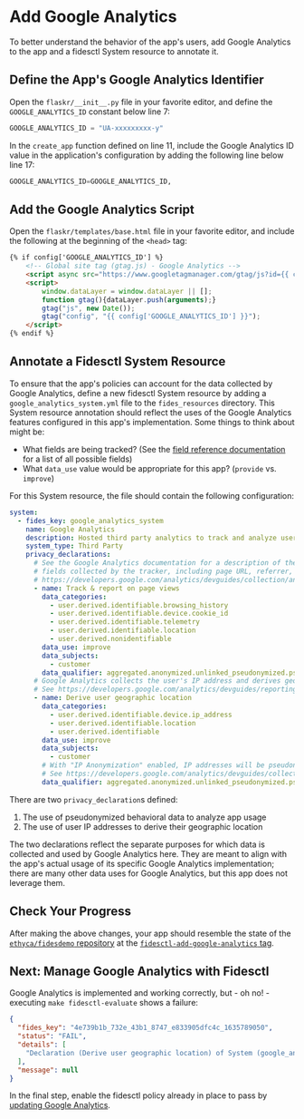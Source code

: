 # Add Google Analytics

To better understand the behavior of the app's users, add Google Analytics to the app and a fidesctl System resource to annotate it.

## Define the App's Google Analytics Identifier

Open the `flaskr/__init__.py` file in your favorite editor, and define the `GOOGLE_ANALYTICS_ID` constant below line 7:

```python
GOOGLE_ANALYTICS_ID = "UA-xxxxxxxxx-y"
```

In the `create_app` function defined on line 11, include the Google Analytics ID value in the application's configuration by adding the following line below line 17:

```python
GOOGLE_ANALYTICS_ID=GOOGLE_ANALYTICS_ID,
```

## Add the Google Analytics Script

Open the `flaskr/templates/base.html` file in your favorite editor, and include the following at the beginning of the `<head>` tag:

```html
{% if config['GOOGLE_ANALYTICS_ID'] %}
    <!-- Global site tag (gtag.js) - Google Analytics -->
    <script async src="https://www.googletagmanager.com/gtag/js?id={{ config['GOOGLE_ANALYTICS_ID'] }}"></script>
    <script>
        window.dataLayer = window.dataLayer || [];
        function gtag(){dataLayer.push(arguments);}
        gtag("js", new Date());
        gtag("config", "{{ config['GOOGLE_ANALYTICS_ID'] }}");
    </script>
{% endif %}
```

## Annotate a Fidesctl System Resource

To ensure that the app's policies can account for the data collected by Google Analytics, define a new fidesctl System resource by adding a `google_analytics_system.yml` file to the `fides_resources` directory. This System resource annotation should reflect the uses of the Google Analytics features configured in this app's implementation. Some things to think about might be:

* What fields are being tracked? (See the [field reference documentation](https://developers.google.com/analytics/devguides/collection/analyticsjs/field-reference) for a list of all possible fields)
* What `data_use` value would be appropriate for this app? (`provide` vs. `improve`)

For this System resource, the file should contain the following configuration:

```yml
system:
  - fides_key: google_analytics_system
    name: Google Analytics
    description: Hosted third party analytics to track and analyze user behaviour
    system_type: Third Party
    privacy_declarations:
      # See the Google Analytics documentation for a description of the possible
      # fields collected by the tracker, including page URL, referrer, cookie ID, etc.
      # https://developers.google.com/analytics/devguides/collection/analyticsjs/field-reference
      - name: Track & report on page views
        data_categories:
          - user.derived.identifiable.browsing_history
          - user.derived.identifiable.device.cookie_id
          - user.derived.identifiable.telemetry
          - user.derived.identifiable.location
          - user.derived.nonidentifiable
        data_use: improve
        data_subjects:
          - customer
        data_qualifier: aggregated.anonymized.unlinked_pseudonymized.pseudonymized
      # Google Analytics collects the user's IP address and derives geographic dimensions server-side.
      # See https://developers.google.com/analytics/devguides/reporting/realtime/dimsmets/geonetwork
      - name: Derive user geographic location
        data_categories:
          - user.derived.identifiable.device.ip_address
          - user.derived.identifiable.location
          - user.derived.identifiable
        data_use: improve
        data_subjects:
          - customer
        # With "IP Anonymization" enabled, IP addresses will be pseudonymized in Google Analytics
        # See https://developers.google.com/analytics/devguides/collection/gtagjs/ip-anonymization
        data_qualifier: aggregated.anonymized.unlinked_pseudonymized.pseudonymized
```

There are two `privacy_declaration`s defined:

1. The use of pseudonymized behavioral data to analyze app usage
1. The use of user IP addresses to derive their geographic location

The two declarations reflect the separate purposes for which data is collected and used by Google Analytics here. They are meant to align with the app's actual usage of its specific Google Analytics implementation; there are many other data uses for Google Analytics, but this app does not leverage them.

## Check Your Progress

After making the above changes, your app should resemble the state of the [`ethyca/fidesdemo` repository](https://github.com/ethyca/fidesdemo) at the [`fidesctl-add-google-analytics` tag](https://github.com/ethyca/fidesdemo/releases/tag/fidesctl-add-google-analytics).

## Next: Manage Google Analytics with Fidesctl

Google Analytics is implemented and working correctly, but - oh no! - executing `make fidesctl-evaluate` shows a failure:

```json
{
  "fides_key": "4e739b1b_732e_43b1_8747_e833905dfc4c_1635789050",
  "status": "FAIL",
  "details": [
    "Declaration (Derive user geographic location) of System (google_analytics_system) failed Rule (Minimize User Identifiable Data) from Policy (flaskr_policy)"
  ],
  "message": null
}
```

In the final step, enable the fidesctl policy already in place to pass by [updating Google Analytics](pass.md).
